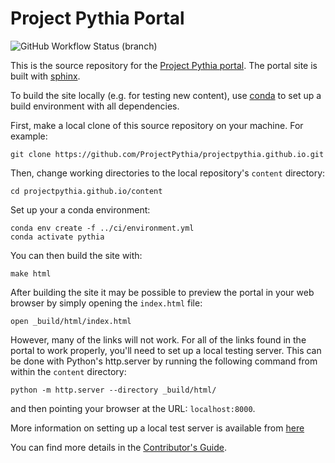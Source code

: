 # Project Pythia Portal

![GitHub Workflow Status (branch)](https://img.shields.io/github/workflow/status/NCAR/pythia-portal/deploy-site/main?logo=github&style=for-the-badge)

This is the source repository for the [Project Pythia portal](https://projectpythia.github.io).
The portal site is built with [sphinx](https://www.sphinx-doc.org/).

To build the site locally (e.g. for testing new content),
use [conda](https://docs.conda.io/) to set up a build environment with all dependencies.

First, make a local clone of this source repository on your machine. For example:

```
git clone https://github.com/ProjectPythia/projectpythia.github.io.git
```

Then, change working directories to the local repository's `content` directory:

```
cd projectpythia.github.io/content
```

Set up your a conda environment:

```
conda env create -f ../ci/environment.yml
conda activate pythia
```

You can then build the site with:

```
make html
```

After building the site it may be possible to preview the portal in your web browser by simply opening the `index.html` file:

```
open _build/html/index.html
```

However, many of the links will not work. For all of the links found in the portal to work properly, you'll need to set up a local testing server. This can be done with Python's http.server by running the following command from within the `content` directory:

```
python -m http.server --directory _build/html/
```

and then pointing your browser at the URL: `localhost:8000`.

More information on setting up a local test server is available from [here](https://developer.mozilla.org/en-US/docs/Learn/Common_questions/set_up_a_local_testing_server)

You can find more details in the [Contributor's Guide](https://projectpythia.org/pages/contributing.html).
